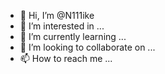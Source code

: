 - 👋 Hi, I’m @N111ike
- 👀 I’m interested in ...
- 🌱 I’m currently learning ...
- 💞️ I’m looking to collaborate on ...
- 📫 How to reach me ...

<!---
N111ike/N111ike is a ✨ special ✨ repository because its `README.md` (this file) appears on your GitHub profile.
You can click the Preview link to take a look at your changes.
--->
